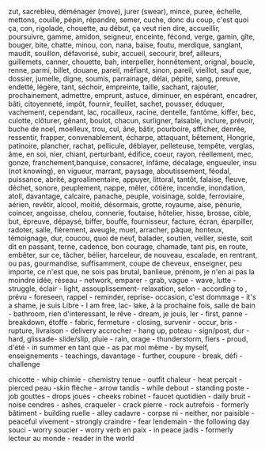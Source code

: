 zut, sacrebleu, déménager (move), jurer (swear), mince, puree, échelle, mettons, couille, pépin, répandre, semer, cuche, donc du coup, c'est quoi ça, con, rigolade, chouette, au début, ça veut rien dire, accueillir, poursuivre, gamme, amidon, seigneur, enceinte, fécond, verge, gamin, gîte, bouger, bite, chatte, minou, con, nana, baise, foutu, merdique, sanglant, maudit, souillon, défavorisé, subir, accueil, secourir, bref, ailleurs, guillemets, canner, chouette, bah, interpeller, honnêtement, orignal, boucle, renne, parmi, billet, douane, pareil, méfiant, sinon, pareil, vieillot, sauf que, dossier, jumelle, digne, soumis, parrainage, délai, pépite, sang, preuve, endetté, légère, tant, séchoir, empreinte, taille, sachant, rajouter, prochainement, admettre, emprunt, astuce, diminuer, en espérant, encadrer, bâti, citoyenneté, impôt, fournir, feuillet, sachet, pousser, éduquer, vachement, cependant, lac, rocailleux, racine, dentelle, fantôme, kiffer, bec, culotte, clôturer, gênant, boulot, chacun, surligner, faisable, inclure, prévoir, buche de noel, moelleux, trou, cul, âne, bâtir, pourboire, afficher, denrée, ressentir, frapper, convenablement, écharpe, attaquant, bêtement, Hongrie, patinoire, plancher, rachat, pellicule, déblayer, pelleteuse, tempête, verglas, âme, en soi, nier, chiant, perturbant, édifice, coeur, rayon, réellement, mec, gonze, franchement,banquise, consacrer, infâme, décalage, engueuler, insu (not knowing), en vigueur, marrant, paysage, aboutissement, féodal, puissance, abrité, agroalimentaire, appuyer, littoral, tantôt, falaise, fleuve, déchet, sonore, peuplement, nappe, mêler, côtière, incendie, inondation, atoll, davantage, calcaire, panache, peuple, voisinage, solde, ferroviaire, aérien, revêtir, alcool, moitié, désormais, grotte, royaume, aise, pénurie, coincer, angoisse, chelou, connerie, foutaise, hôtelier, hisse, brosse, cible, but, épreuve, dépaysé, biffer, bouffe, fournisseur, facture, écran, éparpiller, radoter, salle, fièrement, aveugle, muet, arracher, pâque, honteux, témoignage, dur, coucou, quoi de neuf, balader, soutien, veiller, sieste, soit dit en passant, terne, cadence, bon courage, chamade, tant pis, en route, embêter, sur ce, tâcher, bélier, harceleur, de nouveau, escalade, en rentrant, ou pas, gourmandise, suffisamment, coupe de cheveux, enseigner, peu importe, ce n'est que, ne sois pas brutal, banlieue, prénom, je n'en ai pas la moindre idée,
réseau - network,
emparer - grab,
vague - wave,
lutte - struggle,
éclair - light,
assouplissement- relaxation,
selon - according to ,
prévu - foreseen, 
rappel - reminder, 
reprise- occasion,
c'est dommage - it's a shame,
je suis Libre -  I am free,
lac- lake,
à la prochaine fois,
salle de bain - bathroom,
rien d'interessant,
le rêve - dream,
je jouis,
ler - first,
panne - breakdown,
étoffe - fabric,
fermeture - closing,
survenir - occur,
bris - rupture,
livraison - delivery
accrocher - hang up,
poteau - sign/post,
dur - hard,
glissade- slide/slip,
pluie - rain,
orage - thunderstorm,
fiers - proud,
d'été - in summer
en tant que - as
par moi même - by myself,
enseignements - teachings,
davantage - further,
coupure - break,
défi - challenge

chicotte - whip
chimie - chemistry
tenue - outfit
chaleur - heat
perçait - pierced
peau -skin
flèche - arrow
tandis - while
debout - standing
poste - job
gouttes - drops
joues - cheeks
robinet - faucet
quotidien - daily
bruit - noise
cendres - ashes,
craqueler - crack
pierre - rock
autrefois - formerly
bâtiment - building
ruelle - alley
cadavre - corpse
ni - neither, nor
paisible - peaceful
vivement - strongly
craindre - fear
lendemain - the following day
souci - worry
soucier - worry verb
en paix - in peace
jadis - formerly
lecteur au monde - reader in the world
